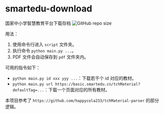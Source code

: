 # smartedu-download

国家中小学智慧教育平台下载存档 ![GitHub repo size](https://img.shields.io/github/repo-size/RainPPR/smartedu-download)

用法：

1. 使用命令行进入 `script` 文件夹。
2. 执行命令 `python main.py ...`。
3. PDF 文件会自动保存到 `pdf` 文件夹内。

可用的指令如下：

+ `python main.py id xxx yyy ...`：下载若干个 id 对应的教材。
+ `python main.py url https://basic.smartedu.cn/tchMaterial?defaultTag=...`：下载一个页面对应的所有教材。

本项目参考了 `https://github.com/happycola233/tchMaterial-parser` 的部分逻辑。
